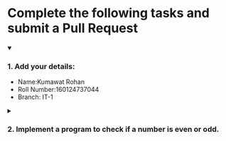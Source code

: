 # Complete the following tasks and submit a Pull Request
<details open>
<summary><h3>1. Add your details: </h3></summary>
<ul>
  <li> Name:Kumawat Rohan </li>
  <li> Roll Number:160124737044 </li>
  <li> Branch: IT-1</li>
</ul>
</details>
<details>
<summary><h3> 2. Implement a program to check if a number is even or odd. </h3></summary>
<ul>
  <li> Create a new file in the repository and add your code. </li>
  <li> Use any programming language of your choice. </li>
</ul>
</details>
